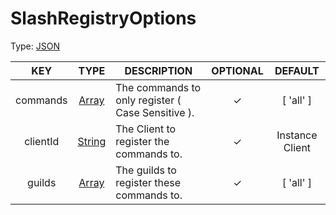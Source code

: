 # SlashRegistryOptions

Type: [JSON](https://developer.mozilla.org/en-US/docs/Web/JavaScript/Reference/Global_Objects/JSON)

| KEY | TYPE | DESCRIPTION | OPTIONAL | DEFAULT |
| :-: | :--: | ----------- | :------: | :-----: |
| commands | [Array](https://developer.mozilla.org/en-US/docs/Web/JavaScript/Reference/Global_Objects/Array/map) | The commands to only register ( Case Sensitive ). | ✓ | [ 'all' ] |
| clientId | [String](https://developer.mozilla.org/en-US/docs/Web/JavaScript/Reference/Global_Objects/String) | The Client to register the commands to. | ✓ | Instance Client |
| guilds | [Array](https://developer.mozilla.org/en-US/docs/Web/JavaScript/Reference/Global_Objects/Array/map) | The guilds to register these commands to. | ✓ | [ 'all' ] |